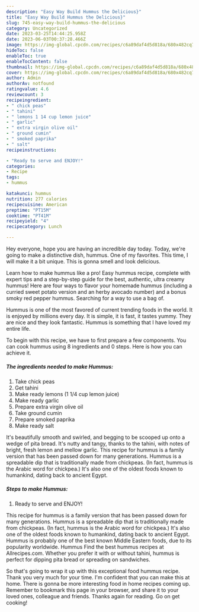 ```yaml
---
description: "Easy Way Build Hummus the Delicious}"
title: "Easy Way Build Hummus the Delicious}"
slug: 745-easy-way-build-hummus-the-delicious
category: Uncategorized
date: 2023-03-25T14:44:25.958Z
date: 2023-06-03T00:37:28.466Z
image: https://img-global.cpcdn.com/recipes/c6a89daf4d5d818a/680x482cq70/hummus-recipe-main-photo.jpg
hideToc: false
enableToc: true
enableTocContent: false
thumbnail: https://img-global.cpcdn.com/recipes/c6a89daf4d5d818a/680x482cq70/hummus-recipe-main-photo.jpg
cover: https://img-global.cpcdn.com/recipes/c6a89daf4d5d818a/680x482cq70/hummus-recipe-main-photo.jpg
author: Admin
authorAv: notfound
ratingvalue: 4.6
reviewcount: 3
recipeingredient:
- " chick peas"
- " tahini"
- " lemons 1 14 cup lemon juice"
- " garlic"
- " extra virgin olive oil"
- " ground cumin"
- " smoked paprika"
- " salt"
recipeinstructions:

- "Ready to serve and ENJOY!"
categories:
- Recipe
tags:
- hummus

katakunci: hummus 
nutrition: 277 calories
recipecuisine: American
preptime: "PT15M"
cooktime: "PT41M"
recipeyield: "4"
recipecategory: Lunch

---
```



Hey everyone, hope you are having an incredible day today. Today, we're going to make a distinctive dish, hummus. One of my favorites. This time, I will make it a bit unique. This is gonna smell and look delicious.

Learn how to make hummus like a pro! Easy hummus recipe, complete with expert tips and a step-by-step guide for the best, authentic, ultra creamy hummus! Here are four ways to flavor your homemade hummus (including a curried sweet potato version and an herby avocado number) and a bonus smoky red pepper hummus. Searching for a way to use a bag of.

Hummus is one of the most favored of current trending foods in the world. It is enjoyed by millions every day. It is simple, it is fast, it tastes yummy. They are nice and they look fantastic. Hummus is something that I have loved my entire life.


To begin with this recipe, we have to first prepare a few components. You can cook hummus using 8 ingredients and 0 steps. Here is how you can achieve it.

<!--inarticleads1-->

##### The ingredients needed to make Hummus:

1. Take  chick peas
1. Get  tahini
1. Make ready  lemons (1 1/4 cup lemon juice)
1. Make ready  garlic
1. Prepare  extra virgin olive oil
1. Take  ground cumin
1. Prepare  smoked paprika
1. Make ready  salt


It&#39;s beautifully smooth and swirled, and begging to be scooped up onto a wedge of pita bread. It&#39;s nutty and tangy, thanks to the tahini, with notes of bright, fresh lemon and mellow garlic. This recipe for hummus is a family version that has been passed down for many generations. Hummus is a spreadable dip that is traditionally made from chickpeas. (In fact, hummus is the Arabic word for chickpea.) It&#39;s also one of the oldest foods known to humankind, dating back to ancient Egypt. 

<!--inarticleads2-->

##### Steps to make Hummus:


1. Ready to serve and ENJOY!

This recipe for hummus is a family version that has been passed down for many generations. Hummus is a spreadable dip that is traditionally made from chickpeas. (In fact, hummus is the Arabic word for chickpea.) It&#39;s also one of the oldest foods known to humankind, dating back to ancient Egypt. Hummus is probably one of the best known Middle Eastern foods, due to its popularity worldwide. Hummus Find the best hummus recipes at Allrecipes.com. Whether you prefer it with or without tahini, hummus is perfect for dipping pita bread or spreading on sandwiches. 

So that's going to wrap it up with this exceptional food hummus recipe. Thank you very much for your time. I'm confident that you can make this at home. There is gonna be more interesting food in home recipes coming up. Remember to bookmark this page in your browser, and share it to your loved ones, colleague and friends. Thanks again for reading. Go on get cooking!

